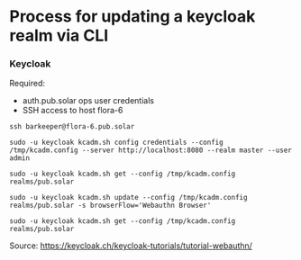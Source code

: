 # Process for updating a keycloak realm via CLI

### Keycloak
Required:
- auth.pub.solar ops user credentials
- SSH access to host flora-6
```
ssh barkeeper@flora-6.pub.solar

sudo -u keycloak kcadm.sh config credentials --config /tmp/kcadm.config --server http://localhost:8080 --realm master --user admin

sudo -u keycloak kcadm.sh get --config /tmp/kcadm.config realms/pub.solar

sudo -u keycloak kcadm.sh update --config /tmp/kcadm.config realms/pub.solar -s browserFlow='Webauthn Browser'

sudo -u keycloak kcadm.sh get --config /tmp/kcadm.config realms/pub.solar
```

Source: https://keycloak.ch/keycloak-tutorials/tutorial-webauthn/
